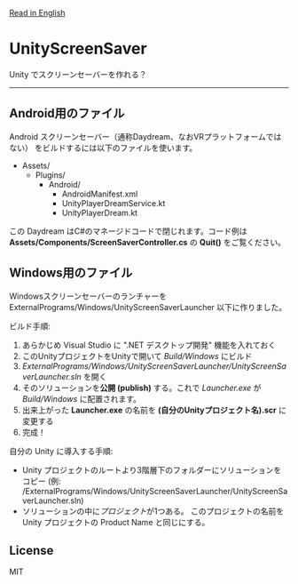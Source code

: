 [Read in English](README.md)

UnityScreenSaver
================

Unity でスクリーンセーバーを作れる？

----

Android用のファイル
-------------------

Android スクリーンセーバー（通称Daydream、なおVRプラットフォームではない）
をビルドするには以下のファイルを使います。

- Assets/
  - Plugins/
    - Android/
      - AndroidManifest.xml
      - UnityPlayerDreamService.kt
      - UnityPlayerDream.kt

この Daydream はC#のマネージドコードで閉じれます。コード例は
**Assets/Components/ScreenSaverController.cs** の **Quit()** をご覧ください。

Windows用のファイル
-------------------

Windowsスクリーンセーバーのランチャーを ExternalPrograms/Windows/UnityScreenSaverLauncher 以下に作りました。

ビルド手順:

1. あらかじめ Visual Studio に ".NET デスクトップ開発" 機能を入れておく
2. このUnityプロジェクトをUnityで開いて *Build/Windows* にビルド
3. *ExternalPrograms/Windows/UnityScreenSaverLauncher/UnityScreenSaverLauncher.sln* を開く
4. そのソリューションを**公開 (publish)** する。これで *Launcher.exe* が *Build/Windows* に配置されます。
5. 出来上がった **Launcher.exe** の名前を **(自分のUnityプロジェクト名).scr** に変更する
6. 完成！

自分の Unity に導入する手順:

- Unity プロジェクトのルートより3階層下のフォルダーにソリューションをコピー
  (例: /ExternalPrograms/Windows/UnityScreenSaverLauncher/UnityScreenSaverLauncher.sln)
- ソリューションの中に*プロジェクト*が1つある。
  このプロジェクトの名前を Unity プロジェクトの Product Name と同じにする。

License
-------

MIT
